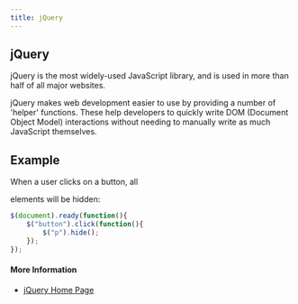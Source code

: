 ```yaml
---
title: jQuery
---
```

## jQuery

jQuery is the most widely-used JavaScript library, and is used in more than half of all major websites. 

jQuery makes web development easier to use by providing a number of 'helper' functions. These help developers to quickly write DOM (Document Object Model) interactions without needing to manually write as much JavaScript themselves.

## Example

When a user clicks on a button, all <p> elements will be hidden:

```javascript
$(document).ready(function(){
    $("button").click(function(){
        $("p").hide();
    });
});
```

#### More Information
* [jQuery Home Page](https://jquery.com/)

